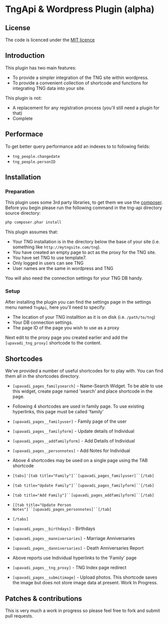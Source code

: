 TngApi & Wordpress Plugin (alpha)
=================================

## License
The code is licenced under the [MIT licence](http://opensource.org/licenses/MIT)

## Introduction
This plugin has two main features:
 - To provide a simpler integration of the TNG site within wordpress.
 - To provide a convenient collection of shortcode and functions for integrating TNG data into your site.

This plugin is not:
 - A replacement for any registration process (you'll still need a plugin for that)
 - Complete

## Performace
To get better query performance add an indexes to to following fields:

 * `tng_people.changedate`
 * `tng_people.personID`

## Installation

### Preparation
This plugin uses some 3rd party libraries, to get them we use the [composer](https://getcomposer.org).
Before you begin please run the following command in the tng-api directory source directory:
```sh
php composer.phar install
```

This plugin assumes that:
 - Your TNG installation is in the directory below the base of your site (i.e. something like `http://mytngsite.com/tng`).
 - You have created an empty page to act as the proxy for the TNG site.
 - You have set TNG to use template7.
 - Only logged in users can see TNG
 - User names are the same in wordpress and TNG

You will also need the connection settings for your TNG DB handy.

### Setup
After installing the plugin you can find the settings page in the settings menu named `TngApi`, here you'll need to specify:
 - The location of your TNG installtion as it is on disk (i.e. `/path/to/tng`)
 - Your DB connection settings.
 - The page ID of the page you wish to use as a proxy

Next edit to the proxy page you created earlier and add the `[upavadi_tng_proxy]` shortcode to the content.

## Shortcodes
We've provided a number of useful shortcodes for to play with.  You can find them all in the shortcodes directory.

 - `[upavadi_pages_familysearch]` - Name-Search Widget. To be able to use this widget, create page named 'search' and place shortcode in the page.
 - Following 4 shortcodes are used in family page. To use existing hyperlinks, this page must be called 'family'
 - `[upavadi_pages__familyuser]` - Family page of the user
 - `[upavadi_pages__familyform]` - Update details of Individual
 - `[upavadi_pages__addfamilyform]` - Add Details of Individual
 - `[upavadi_pages__personnotes]` - Add Notes for Individual

 - Above 4 shortcodes may be used on a single page using the TAB shortcode
 - `[tabs]'[tab title="Family"]``[upavadi_pages_familyuser]``[/tab]`
 - `[tab title="Update Family"]``[upavadi_pages_familyform]``[/tab]`
 - `[tab title="Add Family"]``[upavadi_pages_addfamilyform]``[/tab]`
 - `[[tab title="Update Person Notes"]``[upavadi_pages_personnotes]``[/tab]`
 - `[/tabs]`

 - `[upavadi_pages__birthdays]` - Birthdays
 - `[upavadi_pages__manniversaries]` - Marriage Anniversaries
 - `[upavadi_pages__danniversaries]` - Death Anniversaries Report
 -  Above reports use Individual hyperlinks to the 'Family' page
 
 -  `[upavadi_pages__tng_proxy]` - TNG Index page redirect
 -  `[upavadi_pages__submitimage]` - Upload photos. This shortcode saves the image but does not store image data at present.        Work In Progress. 
 
## Patches & contributions
This is very much a work in progress so please feel free to fork and submit pull requests.
